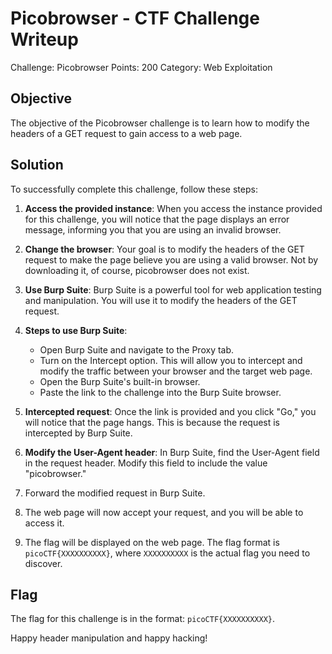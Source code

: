 # Picobrowser - CTF Challenge Writeup

Challenge: Picobrowser
Points: 200
Category: Web Exploitation

## Objective
The objective of the Picobrowser challenge is to learn how to modify the headers of a GET request to gain access to a web page.

## Solution
To successfully complete this challenge, follow these steps:

1. **Access the provided instance**: When you access the instance provided for this challenge, you will notice that the page displays an error message, informing you that you are using an invalid browser.

2. **Change the browser**: Your goal is to modify the headers of the GET request to make the page believe you are using a valid browser. Not by downloading it, of course, picobrowser does not exist. 

3. **Use Burp Suite**: Burp Suite is a powerful tool for web application testing and manipulation. You will use it to modify the headers of the GET request.

4. **Steps to use Burp Suite**:
   - Open Burp Suite and navigate to the Proxy tab.
   - Turn on the Intercept option. This will allow you to intercept and modify the traffic between your browser and the target web page.
   - Open the Burp Suite's built-in browser.
   - Paste the link to the challenge into the Burp Suite browser.
   
5. **Intercepted request**: Once the link is provided and you click "Go," you will notice that the page hangs. This is because the request is intercepted by Burp Suite.

6. **Modify the User-Agent header**: In Burp Suite, find the User-Agent field in the request header. Modify this field to include the value "picobrowser."

7. Forward the modified request in Burp Suite.

8. The web page will now accept your request, and you will be able to access it.

9. The flag will be displayed on the web page. The flag format is `picoCTF{XXXXXXXXXX}`, where `XXXXXXXXXX` is the actual flag you need to discover.

## Flag
The flag for this challenge is in the format: `picoCTF{XXXXXXXXXX}`.

Happy header manipulation and happy hacking!

